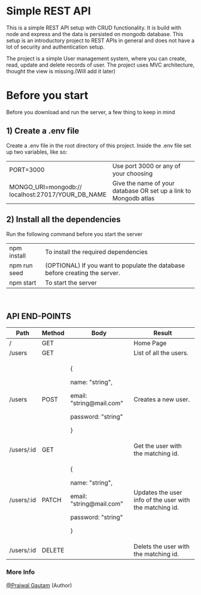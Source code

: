 # Simple REST API
This is a simple REST API setup with CRUD functionality. It is build with node and express and the data is persisted on mongodb database.
This setup is an introductory project to REST APIs in general and does not have a lot of security and 
authentication setup.

The project is a simple User management system, where you can create, read, update and delete records of user. The project uses MVC architecture, thought the view is missing.(Will add it later)


# Before you start
Before you download and run the server, a few thing to keep in mind

## 1) Create a .env file
Create a .env file in the root directory of this project. Inside the .env file set up two variables, like so:
<br/>
<table>
    <tr>
        <td>PORT=3000</td>
        <td>Use port 3000 or any of your choosing</td>
    </tr>
    <tr>
        <td>MONGO_URI=mongodb://<br/>localhost:27017/YOUR_DB_NAME</td>
        <td>Give the name of your database OR set up a link to Mongodb atlas</td>
    </tr>
</table>

## 2) Install all the dependencies
Run the following command before you start the server
<table>
    <tr>
        <td>npm install</td>
        <td>To install the required dependencies</td>
    </tr>
    <tr>
        <td>npm run seed</td>
        <td>(OPTIONAL) If you want to populate the database before creating the server.</td>
    </tr>
    <tr>
        <td>npm start</td>
        <td>To start the server</td>
    </tr>
</table>

<br/>

## API END-POINTS

<table>
    <thead>
        <th>Path</th>
        <th>Method</th>
        <th>Body</th>
        <th>Result</th>
    </thead>
    <tbody>
        <tr>
            <td>/</td>
            <td>GET</td>
            <td></td>
            <td>Home Page</td>
        </tr>
        <tr>
            <td>/users</td>
            <td>GET</td>
            <td></td>
            <td>List of all the users.</td>
        </tr>
        <tr>
            <td>/users</td>
            <td>POST</td>
            <td>
                <p>{</p>
                    <p>name: "string",</p>
                    <p>email: "string@mail.com"</p>
                    <p>password: "string"</p>
                <p>}</p>
            </td>
            <td>Creates a new user.</td>
        </tr>
        <tr>
            <td>/users/:id</td>
            <td>GET</td>
            <td></td>
            <td>Get the user with the matching id.</td>
        </tr>
        <tr>
            <td>/users/:id</td>
            <td>PATCH</td>
            <td>
                <p>{</p>
                    <p>name: "string",</p>
                    <p>email: "string@mail.com"</p>
                    <p>password: "string"</p>
                <p>}</p>
            </td>
            <td>Updates the user info of the user with the matching id.</td>
        </tr>
        <tr>
            <td>/users/:id</td>
            <td>DELETE</td>
            <td></td>
            <td>Delets the user with the matching id.</td>
        </tr>
    </tbody>
</table>

                    
### More Info
[@Prajwal Gautam](https://github.com/prajwal18) (Author)


